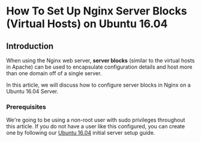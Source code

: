 <!---
![my image is missing..!](https://github.com/kbab6aoo/HowToArticles/blob/myHowToArticles/images/nginx_banner.jpg)  
-->
# How To Set Up Nginx Server Blocks (Virtual Hosts) on Ubuntu 16.04  

## Introduction

When using the Nginx web server, **server blocks** (similar to the virtual hosts in Apache) can be used to encapsulate configuration details and host more than one domain off of a single server.

In this article, we will discuss how to configure server blocks in Nginx on a Ubuntu 16.04 Server.

### Prerequisites
We're going to be using a non-root user with sudo privileges throughout this article. If you do not have a user like this configured, you can create one by following our [Ubuntu 16.04](https://github.com/kbab6aoo/HowToArticles/blob/myHowToArticles/initialSvrSetupUbuntu_16_04.md) initial server setup guide.